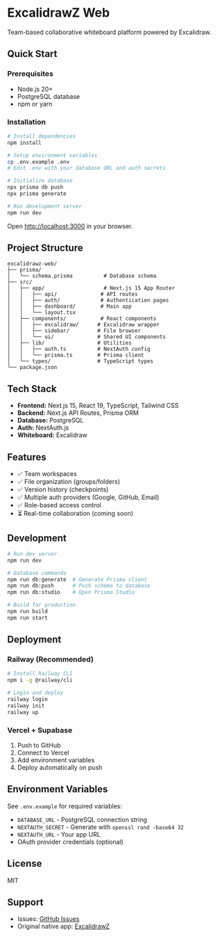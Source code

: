# ExcalidrawZ Web

Team-based collaborative whiteboard platform powered by Excalidraw.

## Quick Start

### Prerequisites

- Node.js 20+
- PostgreSQL database
- npm or yarn

### Installation

```bash
# Install dependencies
npm install

# Setup environment variables
cp .env.example .env
# Edit .env with your database URL and auth secrets

# Initialize database
npx prisma db push
npx prisma generate

# Run development server
npm run dev
```

Open [http://localhost:3000](http://localhost:3000) in your browser.

## Project Structure

```
excalidrawz-web/
├── prisma/
│   └── schema.prisma          # Database schema
├── src/
│   ├── app/                   # Next.js 15 App Router
│   │   ├── api/              # API routes
│   │   ├── auth/             # Authentication pages
│   │   ├── dashboard/        # Main app
│   │   └── layout.tsx
│   ├── components/           # React components
│   │   ├── excalidraw/      # Excalidraw wrapper
│   │   ├── sidebar/         # File browser
│   │   └── ui/              # Shared UI components
│   ├── lib/                 # Utilities
│   │   ├── auth.ts          # NextAuth config
│   │   └── prisma.ts        # Prisma client
│   └── types/               # TypeScript types
└── package.json
```

## Tech Stack

- **Frontend:** Next.js 15, React 19, TypeScript, Tailwind CSS
- **Backend:** Next.js API Routes, Prisma ORM
- **Database:** PostgreSQL
- **Auth:** NextAuth.js
- **Whiteboard:** Excalidraw

## Features

- ✅ Team workspaces
- ✅ File organization (groups/folders)
- ✅ Version history (checkpoints)
- ✅ Multiple auth providers (Google, GitHub, Email)
- ✅ Role-based access control
- ⏳ Real-time collaboration (coming soon)

## Development

```bash
# Run dev server
npm run dev

# Database commands
npm run db:generate  # Generate Prisma client
npm run db:push      # Push schema to database
npm run db:studio    # Open Prisma Studio

# Build for production
npm run build
npm run start
```

## Deployment

### Railway (Recommended)

```bash
# Install Railway CLI
npm i -g @railway/cli

# Login and deploy
railway login
railway init
railway up
```

### Vercel + Supabase

1. Push to GitHub
2. Connect to Vercel
3. Add environment variables
4. Deploy automatically on push

## Environment Variables

See `.env.example` for required variables:

- `DATABASE_URL` - PostgreSQL connection string
- `NEXTAUTH_SECRET` - Generate with `openssl rand -base64 32`
- `NEXTAUTH_URL` - Your app URL
- OAuth provider credentials (optional)

## License

MIT

## Support

- Issues: [GitHub Issues](https://github.com/walbis/excalidrawz-web/issues)
- Original native app: [ExcalidrawZ](https://github.com/chocoford/ExcalidrawZ)
